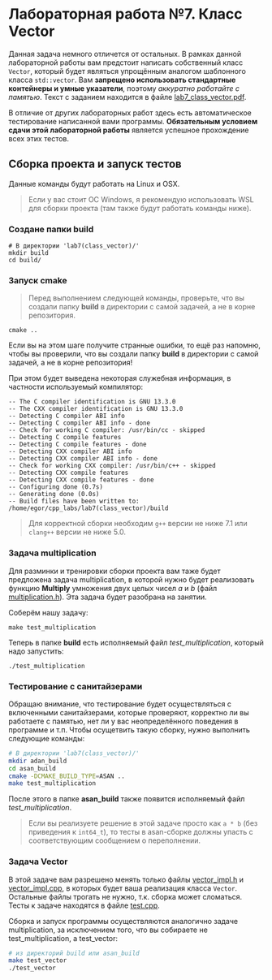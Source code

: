 # Лабораторная работа №7. Класс Vector

Данная задача немного отличется от остальных. В рамках данной лабораторной работы вам предстоит написать собственный класс `Vector`, который будет являться упрощённым аналогом шаблонного класса `std::vector`. Вам **запрещено использовать стандартные контейнеры и умные указатели**, поэтому _аккуратно работайте с памятью_. Текст с заданием находится в файле [lab7_class_vector.pdf](lab7_class_vector.pdf).

В отличие от других лабораторных работ здесь есть автоматическое тестирование написанной вами программы. **Обязательным условием сдачи этой лабораторной работы** является успешное прохождение всех этих тестов.

## Сборка проекта и запуск тестов

Данные команды будут работать на Linux и OSX.

> Если у вас стоит ОС Windows, я рекомендую использовать WSL для сборки проекта (там также будут работать команды ниже).

### Создане папки build
```shell
# В директории 'lab7(class_vector)/'
mkdir build
cd build/
```

### Запуск cmake

> Перед выполнением следующей команды, проверьте, что вы создали папку **build** в директории с самой задачей, а не в корне репозитория.

```
cmake ..
```

Если вы на этом шаге получите странные ошибки, то ещё раз напомню, чтобы вы проверили, что вы создали папку **build** в директории с самой задачей, а не в корне репозитория!

При этом будет выведена некоторая служебная информация, в частности используемый компилятор:
```
-- The C compiler identification is GNU 13.3.0
-- The CXX compiler identification is GNU 13.3.0
-- Detecting C compiler ABI info
-- Detecting C compiler ABI info - done
-- Check for working C compiler: /usr/bin/cc - skipped
-- Detecting C compile features
-- Detecting C compile features - done
-- Detecting CXX compiler ABI info
-- Detecting CXX compiler ABI info - done
-- Check for working CXX compiler: /usr/bin/c++ - skipped
-- Detecting CXX compile features
-- Detecting CXX compile features - done
-- Configuring done (0.7s)
-- Generating done (0.0s)
-- Build files have been written to: /home/egor/cpp_labs/lab7(class_vector)/build
```

> Для корректной сборки необходим `g++` версии не ниже 7.1 или `clang++` версии не ниже 5.0.

### Задача multiplication

Для разминки и тренировки сборки проекта вам таже будет предложена задача multiplication, в которой нужно будет реализовать функцию 
**Multiply** умножения двух целых чисел $a$ и $b$ (файл [multiplication.h](multiplication/multiplication.h)). Эта задача будет разобрана на занятии.

Соберём нашу задачу:
```
make test_multiplication
```

Теперь в папке **build** есть исполняемый файл _test_multiplication_, который надо запустить:
```
./test_multiplication
```

### Тестирование с санитайзерами
Обращаю внимание, что тестирование будет осуществляться с включенными санитайзерами, которые проверяют, корректно ли вы работаете с памятью, нет ли у вас неопределённого поведения в программе и т.п. Чтобы осущетвить такую сборку, нужно выполнить следующие команды:
```bash
# В директории 'lab7(class_vector)/'
mkdir adan_build
cd asan_build
cmake -DCMAKE_BUILD_TYPE=ASAN ..
make test_multiplication
```
После этого в папке **asan_build** также появится исполняемый файл _test_multiplication_.

> Если вы реализуете решение в этой задаче просто как `a * b` (без приведения к `int64_t`), то тесты в asan-сборке должны упасть с соответствующим сообщением о переполнении.

### Задача Vector

В этой задаче вам разрешено менять только файлы [vector_impl.h](vector/vector_impl.h) и [vector_impl.cpp](vector/vector_impl.cpp), в которых будет ваша реализация класса `Vector`. Остальные файлы трогать не нужно, т.к. сборка может сломаться. Тесты к задаче находятся в файле [test.cpp](vector/test.cpp). 

Сборка и запуск программы осуществляются аналогично задаче multiplication, за исключением того, что вы собираете не test_multiplication, а test_vector:
```bash
# из директорий build или asan_build
make test_vector
./test_vector
```

